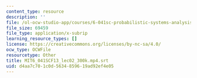 ```yaml
---
content_type: resource
description: ''
file: /ol-ocw-studio-app/courses/6-041sc-probabilistic-systems-analysis-and-applied-probability-fall-2013/d4aa7c701c0d5634859619ad92ef4e05_MIT6_041SCF13_lec02_300k.mp4.vtt
file_size: 69459
file_type: application/x-subrip
learning_resource_types: []
license: https://creativecommons.org/licenses/by-nc-sa/4.0/
ocw_type: OCWFile
resourcetype: Other
title: MIT6_041SCF13_lec02_300k.mp4.srt
uid: d4aa7c70-1c0d-5634-8596-19ad92ef4e05
---
```

